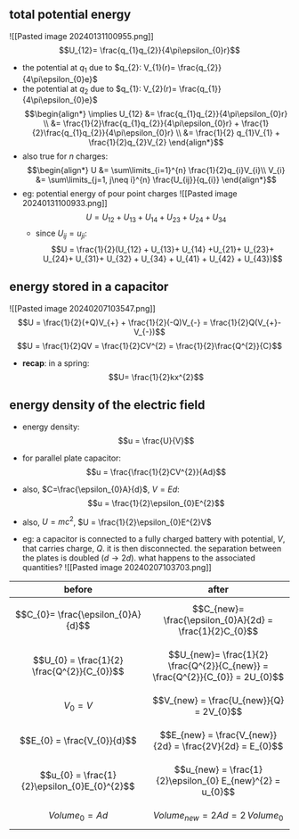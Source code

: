 ## total potential energy
![[Pasted image 20240131100955.png]]
$$U_{12}= \frac{q_{1}q_{2}}{4\pi\epsilon_{0}r}$$
- the potential at $q_{1}$ due to $q_{2}: V_{1}(r)= \frac{q_{2}}{4\pi\epsilon_{0}e}$
- the potential at $q_{2}$ due to $q_{1}: V_{2}(r)= \frac{q_{1}}{4\pi\epsilon_{0}e}$
$$\begin{align*}
	\implies U_{12} &= \frac{q_{1}q_{2}}{4\pi\epsilon_{0}r} \\
	&= \frac{1}{2}\frac{q_{1}q_{2}}{4\pi\epsilon_{0}r} + \frac{1}{2}\frac{q_{1}q_{2}}{4\pi\epsilon_{0}r} \\
	&= \frac{1}{2} q_{1}V_{1} + \frac{1}{2}q_{2}V_{2}
\end{align*}$$
- also true for $n$ charges: $$\begin{align*}
		U &= \sum\limits_{i=1}^{n} \frac{1}{2}q_{i}V_{i}\\
		V_{i} &= \sum\limits_{j=1, j\neq i}^{n} \frac{U_{ij}}{q_{i}}
	\end{align*}$$
- eg: potential energy of pour point charges
	![[Pasted image 20240131100933.png]]
	$$U = U_{12} + U_{13}+ U_{14} + U_{23}+ U_{24} + U_{34}$$
	- since $U_{ij}= u_{ji}:$ $$U = \frac{1}{2}(U_{12} + U_{13}+ U_{14} +U_{21}+ U_{23}+ U_{24}+ U_{31}+ U_{32} + U_{34} + U_{41} + U_{42} + U_{43})$$
## energy stored in a capacitor
![[Pasted image 20240207103547.png]]
$$U = \frac{1}{2}(+Q)V_{+} + \frac{1}{2}(-Q)V_{-} = \frac{1}{2}Q(V_{+}-V_{-})$$
$$U = \frac{1}{2}QV = \frac{1}{2}CV^{2} = \frac{1}{2}\frac{Q^{2}}{C}$$
- **recap**: in a spring: $$U= \frac{1}{2}kx^{2}$$
## energy density of the electric field
- energy density: $$u = \frac{U}{V}$$
- for parallel plate capacitor: $$u = \frac{\frac{1}{2}CV^{2}}{Ad}$$
- also, $C=\frac{\epsilon_{0}A}{d}$, $V=Ed:$ $$u = \frac{1}{2}\epsilon_{0}E^{2}$$
- also, $U = mc^{2}$, $U = \frac{1}{2}\epsilon_{0}E^{2}V$ 

- eg: a capacitor is connected to a fully charged battery with potential, $V$, that carries charge, $Q$. it is then disconnected. the separation between the plates is doubled ($d\to2d$). what happens to the associated quantities?
![[Pasted image 20240207103703.png]]

|                    before                    |                                     after                                     |
|:--------------------------------------------:|:-----------------------------------------------------------------------------:|
|      $$C_{0}= \frac{\epsilon_{0}A}{d}$$      |           $$C_{new}= \frac{\epsilon_{0}A}{2d} = \frac{1}{2}C_{0}$$            |
| $$U_{0} = \frac{1}{2} \frac{Q^{2}}{C_{0}}$$  | $$U_{new}= \frac{1}{2} \frac{Q^{2}}{C_{new}} = \frac{Q^{2}}{C_{0}} = 2U_{0}$$ |
|                 $$V_{0}=V$$                  |                   $$V_{new} = \frac{U_{new}}{Q} = 2V_{0}$$                    |
|         $$E_{0} = \frac{V_{0}}{d}$$          |           $$E_{new} = \frac{V_{new}}{2d} = \frac{2V}{2d} = E_{0}$$            |
| $$u_{0} = \frac{1}{2}\epsilon_{0}E_{0}^{2}$$ |           $$u_{new} = \frac{1}{2}\epsilon_{0} E_{new}^{2} = u_{0}$$           |
|             $$Volume_{0} = Ad$$              |                      $$Volume_{new}=2Ad = 2\,Volume_{0}$$                      |
